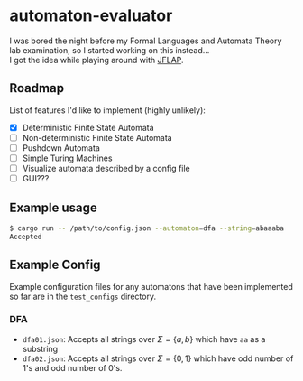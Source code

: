 # automaton-evaluator
I was bored the night before my Formal Languages and Automata Theory lab examination, so I started working on this instead... \
I got the idea while playing around with [JFLAP](https://www.jflap.org/).

## Roadmap
List of features I'd like to implement (highly unlikely):
- [x] Deterministic Finite State Automata
- [ ] Non-deterministic Finite State Automata
- [ ] Pushdown Automata
- [ ] Simple Turing Machines
- [ ] Visualize automata described by a config file
- [ ] GUI???

## Example usage
```bash
$ cargo run -- /path/to/config.json --automaton=dfa --string=abaaaba
Accepted
```

## Example Config
Example configuration files for any automatons that have been implemented so far are in the `test_configs` directory.
### DFA
- `dfa01.json`: Accepts all strings over $\Sigma = \{a, b\}$ which have `aa` as a substring
- `dfa02.json`: Accepts all strings over $\Sigma = \{0, 1\}$ which have odd number of 1's and odd number of 0's.
